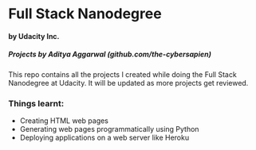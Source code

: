 # Full Stack Nanodegree
#### by Udacity Inc.

##### Projects by Aditya Aggarwal (github.com/the-cybersapien)
This repo contains all the projects I created while doing the Full Stack Nanodegree at Udacity. It will be updated as more projects get reviewed.

### Things learnt:
* Creating HTML web pages
* Generating web pages programmatically using Python
* Deploying applications on a web server like Heroku
